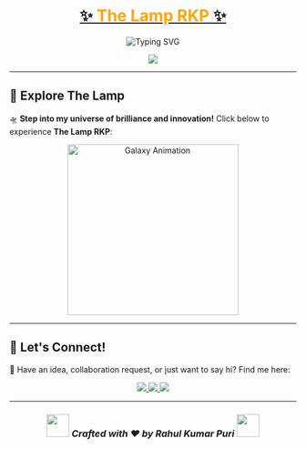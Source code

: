 <!-- Animated & Stylish README for The Lamp RKP -->

<h1 align="center">
  <a href="https://thelamp.site" target="_blank">
    ✨ <span style="color: #FFA500;">The Lamp RKP</span> ✨
  </a>
</h1>

<p align="center">
  <img src="https://readme-typing-svg.demolab.com?font=Fira+Code&weight=600&size=24&duration=3000&pause=1000&color=FFA500&center=true&vCenter=true&multiline=true&width=700&height=80&lines=Welcome+to+The+Lamp+RKP!+💡;Creativity+%E2%9C%A8+%7C+Technology+%F0%9F%94%A7+%7C+Inspiration+%F0%9F%92%A1" alt="Typing SVG" />
</p>

<p align="center">
  <a href="https://thelamp.site" target="_blank">
    <img src="https://img.shields.io/badge/Visit-TheLamp.site-orange?style=for-the-badge&logo=firefox" />
  </a>
</p>

---

## 🚀 **Explore The Lamp**
🛸 **Step into my universe of brilliance and innovation!** Click below to experience **The Lamp RKP**:

<p align="center">
  <a href="https://thelamp.site" target="_blank">
    <img src="https://raw.githubusercontent.com/SP-XD/SP-XD/main/animation_500_kxa883sd.gif" alt="Galaxy Animation" width="300"/>
  </a>
</p>

---

## 🌟 **Let's Connect!**  
💬 Have an idea, collaboration request, or just want to say hi? Find me here:  

<p align="center">
  <a href="mailto:contact@thelamp.site">
    <img src="https://img.shields.io/badge/Email-Contact%20Me-red?style=for-the-badge&logo=gmail" />
  </a>
  <a href="https://instagram.com/cyb_rahul" target="_blank">
    <img src="https://img.shields.io/badge/Instagram-Follow%20Me-ff69b4?style=for-the-badge&logo=instagram" />
  </a>
  <a href="https://thelamp.site" target="_blank">
    <img src="https://img.shields.io/badge/Website-TheLamp.site-blueviolet?style=for-the-badge&logo=firefox" />
  </a>
</p>

---

<h3 align="center">
  <img src="https://media.tenor.com/whgQwNlVvNkAAAAi/xero-code.gif" width="40"/> <i>Crafted with ❤️ by Rahul Kumar Puri</i> <img src="https://media.tenor.com/whgQwNlVvNkAAAAi/xero-code.gif" width="40"/>
</h3>
